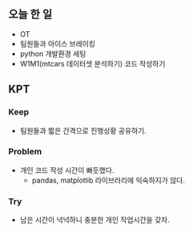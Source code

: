 ## 오늘 한 일

- OT
- 팀원들과 아이스 브레이킹
- python 개발환경 세팅
- W1M1(mtcars 데이터셋 분석하기) 코드 작성하기



## KPT

### Keep

- 팀원들과 짧은 간격으로 진행상황 공유하기.


### Problem

- 개인 코드 작성 시간이 빠듯했다.
  - pandas, matplotlib 라이브러리에 익숙하지가 않다.


### Try

- 남은 시간이 넉넉하니 충분한 개인 작업시간을 갖자.
